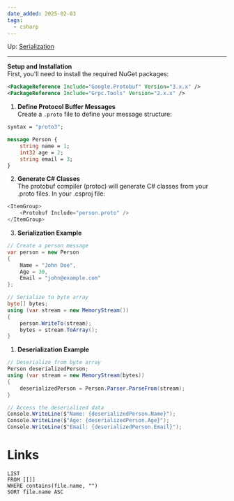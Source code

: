 ```yaml
---
date_added: 2025-02-03
tags:
  - csharp
---
```

Up: [Serialization](CSharp/Serialization.md)
___
 **Setup and Installation**  
    First, you'll need to install the required NuGet packages:

```XML
<PackageReference Include="Google.Protobuf" Version="3.x.x" />
<PackageReference Include="Grpc.Tools" Version="2.x.x" />
```

1. **Define Protocol Buffer Messages**  
    Create a `.proto` file to define your message structure:

```protobuf
syntax = "proto3";

message Person {
    string name = 1;
    int32 age = 2;
    string email = 3;
}
```

2. **Generate C# Classes**  
    The protobuf compiler (protoc) will generate C# classes from your .proto files. In your .csproj file:

```cs
<ItemGroup>
    <Protobuf Include="person.proto" />
</ItemGroup>
```

3. **Serialization Example**

```cs
// Create a person message
var person = new Person
{
    Name = "John Doe",
    Age = 30,
    Email = "john@example.com"
};

// Serialize to byte array
byte[] bytes;
using (var stream = new MemoryStream())
{
    person.WriteTo(stream);
    bytes = stream.ToArray();
}
```

1. **Deserialization Example**

```cs
// Deserialize from byte array
Person deserializedPerson;
using (var stream = new MemoryStream(bytes))
{
    deserializedPerson = Person.Parser.ParseFrom(stream);
}

// Access the deserialized data
Console.WriteLine($"Name: {deserializedPerson.Name}");
Console.WriteLine($"Age: {deserializedPerson.Age}");
Console.WriteLine($"Email: {deserializedPerson.Email}");
```
# Links
```dataview
LIST
FROM [[]]
WHERE contains(file.name, "")
SORT file.name ASC
```
